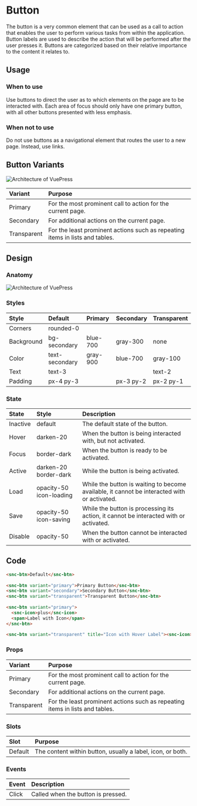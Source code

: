 # Button <Badge text="in-progress" type="warning" vertical="middle" />

The button is a very common element that can be used as a call to action that enables the user to perform various tasks from within the application. Button labels are used to describe the action that will be performed after the user presses it. Buttons are categorized based on their relative importance to the content it relates to.

## Usage

### When to use

Use buttons to direct the user as to which elements on the page are to be interacted with. Each area of focus should only have one primary button, with all other buttons presented with less emphasis.

### When not to use

Do not use buttons as a navigational element that routes the user to a new page. Instead, use links.

## Button Variants

![Architecture of VuePress](/doc-img/btn-variants.png)

| Variant     	| Purpose                                                                       	|
|:------------	|:------------------------------------------------------------------------------	|
| Primary     	| For the most prominent call to action for the current page.                   	|
| Secondary   	| For additional actions on the current page.                                   	|
| Transparent 	| For the least prominent actions such as repeating items in lists and tables.  	|


## Design

### Anatomy

![Architecture of VuePress](/doc-img/anatomy.png)



### Styles

| Style      	| Default        	| Primary  	| Secondary 	| Transparent 	|
|:----------	|:---------------	|:---------	|:----------	|:------------	|
| Corners    	| rounded-0      	|          	|           	|             	|
| Background 	| bg-secondary   	| blue-700 	| gray-300  	| none        	|
| Color      	| text-secondary 	| gray-900 	| blue-700  	| gray-100    	|
| Text       	| text-3         	|          	|           	| text-2      	|
| Padding    	| px-4 py-3      	|          	| px-3 py-2 	| px-2 py-1   	|

### State

| State    	| Style                   	| Description                                                                                 	|
|:---------	|:------------------------	|:--------------------------------------------------------------------------------------------	|
| Inactive 	| default                 	| The default state of the button.                                                            	|
| Hover    	| darken-20               	| When the button is being interacted with, but not activated.                                	|
| Focus    	| border-dark             	| When the button is ready to be activated.                                                   	|
| Active   	| darken-20 border-dark   	| While the button is being activated.                                                        	|
| Load     	| opacity-50 icon-loading 	| While the button is waiting to become available, it cannot be interacted with or activated. 	|
| Save     	| opacity-50 icon-saving  	| While the button is processing its action, it cannot be interacted with or activated.       	|
| Disable  	| opacity-50              	| When the button cannot be interacted with or activated.                                     	|




## Code

``` html
<snc-btn>Default</snc-btn>
 
<snc-btn variant="primary">Primary Button</snc-btn>
<snc-btn variant="secondary">Secondary Button</snc-btn>
<snc-btn variant="transparent">Transparent Button</snc-btn>
 
<snc-btn variant="primary">
  <snc-icon>plus</snc-icon>
  <span>Label with Icon</span>
</snc-btn>
 
<snc-btn variant="transparent" title="Icon with Hover Label"><snc-icon>pencil</snc-icon></snc-btn>
```


<!-- ::: theorem Newton's First Law
In an inertial frame of reference, an object either remains at rest or continues to move at a constant velocity, unless acted upon by a force.

::: right
From [Wikipedia](https://en.wikipedia.org/wiki/Newton%27s_laws_of_motion)
::: -->

### Props

| Variant     	| Purpose                                                                      	|
|:------------	|:-----------------------------------------------------------------------------	|
| Primary     	| For the most prominent call to action for the current page.                  	|
| Secondary   	| For additional actions on the current page.                                  	|
| Transparent 	| For the least prominent actions such as repeating items in lists and tables. 	|

### Slots

| Slot    	| Purpose                                                    	|
|:--------	|:-----------------------------------------------------------	|
| Default 	| The content within button, usually a label, icon, or both. 	|


### Events

| Event 	| Description                        	|
|:------	|:-----------------------------------	|
| Click 	| Called when the button is pressed. 	|




